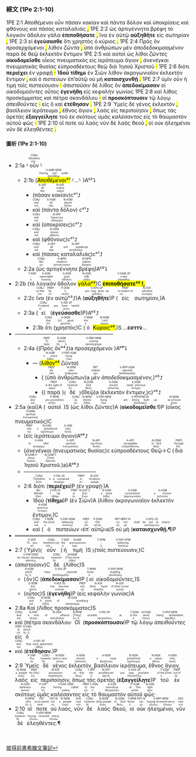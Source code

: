 ### 經文 (1Pe 2:1-10)

1PE 2:1 <span title="V-2AMP-NPM&#10;除去&#10;ἀποτίθημι"><em>Ἀποθέμενοι</em></span> <span title="CONJ&#10;所以&#10;οὖν">οὖν</span> <span title="A-ASF&#10;一切&#10;πᾶς">πᾶσαν</span> <span title="N-ASF&#10;恶毒&#10;κακία">κακίαν</span> <span title="CONJ&#10;以及&#10;καί">καὶ</span> <span title="A-ASM&#10;一切&#10;πᾶς">πάντα</span> <span title="N-ASM&#10;诡诈&#10;δόλος">δόλον</span> <span title="CONJ&#10;并&#10;καί">καὶ</span> <span title="A-APF&#10;虚伪&#10;ὑπόκρισις">ὑποκρίσεις</span> <span title="CONJ&#10;和&#10;καί">καὶ</span> <span title="N-APM&#10;嫉妒&#10;φθόνος">φθόνους</span> <span title="CONJ&#10;和&#10;καί">καὶ</span> <span title="A-APF&#10;一切&#10;πᾶς">πάσας</span> <span title="N-APF&#10;毁谤&#10;καταλαλιά">καταλαλιάς</span> <mark class="pm">,</mark> 1PE 2:2 <span title="ADV&#10;像&#10;ὡς">ὡς</span> <span title="A-NPN&#10;初生&#10;ἀρτιγέννητος">ἀρτιγέννητα</span> <span title="N-NPN&#10;婴孩&#10;βρέφος">βρέφη</span> <span title="T-ASN&#10;那&#10;ὁ">τὸ</span> <span title="A-ASN&#10;灵&#10;λογικός">λογικὸν</span> <span title="A-ASN&#10;纯净&#10;ἄδολος">ἄδολον</span> <span title="N-ASN&#10;奶&#10;γάλα">γάλα</span> <span title="V-AAM-2P&#10;爱慕&#10;ἐπιποθέω"><strong>ἐπιποθήσατε</strong></span> <mark class="pm">,</mark> <span title="CONJ&#10;好&#10;ἵνα">ἵνα</span> <span title="PREP&#10;藉着&#10;ἐν">ἐν</span> <span title="P-DSN&#10;它&#10;αὐτός">αὐτῷ</span> <span title="V-APS-2P&#10;长大&#10;αὐξάνω"><strong>αὐξηθῆτε</strong></span> <span title="PREP&#10;以至于&#10;εἰς">εἰς</span> <span title="N-ASF&#10;得救&#10;σωτηρία">σωτηρίαν</span> <mark class="pm">,</mark> 1PE 2:3 <span title="COND&#10;既然&#10;εἰ">εἰ</span> <span title="V-ADI-2P&#10;尝...滋味&#10;γεύομαι"><strong>ἐγεύσασθε</strong></span> <span title="CONJ&#10;因为&#10;ὅτι">ὅτι</span> <span title="A-NSM&#10;仁慈&#10;χρηστός">χρηστὸς</span> <span title="T-NSM&#10;&#10;ὁ">ὁ</span> <span title="N-NSM&#10;主&#10;κύριος">κύριος</span> <mark class="pm">.</mark> 1PE 2:4 <span title="PREP&#10;到...面前&#10;πρός">Πρὸς</span> <span title="R-ASM&#10;他&#10;ὅς">ὃν</span> <span title="V-PNP-NPM&#10;接近&#10;προσέρχομαι"><em>προσερχόμενοι</em></span> <mark class="pm">,</mark> <span title="N-ASM&#10;石&#10;λίθος">λίθον</span> <span title="V-PAP-ASM&#10;活&#10;ζάω"><em>ζῶντα</em></span> <mark class="pm">,</mark> <span title="PREP&#10;被&#10;ὑπό">ὑπὸ</span> <span title="N-GPM&#10;人&#10;ἄνθρωπος">ἀνθρώπων</span> <span title="PRT&#10;虽然&#10;μέν">μὲν</span> <span title="V-RPP-ASM&#10;弃绝&#10;ἀποδοκιμάζω"><em>ἀποδεδοκιμασμένον</em></span> <span title="PREP&#10;（被）&#10;παρά">παρὰ</span> <span title="CONJ&#10;却&#10;δέ">δὲ</span> <span title="N-DSM&#10;神&#10;θεός">θεῷ</span> <span title="A-ASM&#10;拣选&#10;ἐκλεκτός">ἐκλεκτὸν</span> <span title="A-ASM&#10;所珍贵的&#10;ἔντιμος">ἔντιμον</span> 1PE 2:5 <span title="CONJ&#10;也&#10;καί">καὶ</span> <span title="P-NPM&#10;你们&#10;αὐτός">αὐτοὶ</span> <span title="ADV&#10;像&#10;ὡς">ὡς</span> <span title="N-NPM&#10;石&#10;λίθος">λίθοι</span> <span title="V-PAP-NPM&#10;活&#10;ζάω"><em>ζῶντες</em></span> <span title="V-PPI-2P&#10;建造&#10;οἰκοδομέω"><strong>οἰκοδομεῖσθε</strong></span> <span title="N-NSM&#10;殿&#10;οἶκος">οἶκος</span> <span title="A-NSM&#10;属灵的&#10;πνευματικός">πνευματικὸς</span> <span title="PREP&#10;做&#10;εἰς">εἰς</span> <span title="N-ASN&#10;祭司&#10;ἱεράτευμα">ἱεράτευμα</span> <span title="A-ASN&#10;圣洁&#10;ἅγιος">ἅγιον</span> <mark class="pm">,</mark> <span title="V-AAN&#10;献上&#10;ἀναφέρω"><em>ἀνενέγκαι</em></span> <span title="A-APF&#10;属灵&#10;πνευματικός">πνευματικὰς</span> <span title="N-APF&#10;祭物&#10;θυσία">θυσίας</span> <span title="A-APF&#10;所悦纳的&#10;εὐπρόσδεκτος">εὐπροσδέκτους</span> <span title="N-DSM&#10;神&#10;θεός">θεῷ</span> <span title="PREP&#10;藉着&#10;διά">διὰ</span> <span title="N-GSM&#10;耶稣&#10;Ἰησοῦς">Ἰησοῦ</span> <span title="N-GSM&#10;基督&#10;Χριστός">Χριστοῦ</span> <mark class="pm">·</mark> 1PE 2:6 <span title="CONJ&#10;因为&#10;διότι">διότι</span> <span title="V-PAI-3S&#10;说&#10;περιέχω"><strong>περιέχει</strong></span> <span title="PREP&#10;上&#10;ἐν">ἐν</span> <span title="N-DSF&#10;经&#10;γραφή">γραφῇ</span> <mark class="pm">·</mark> <span title="V-2AMM-2S&#10;看&#10;ἰδού"><strong>Ἰδοὺ</strong></span> <span title="V-PAI-1S&#10;放&#10;τίθημι"><strong>τίθημι</strong></span> <span title="PREP&#10;在&#10;ἐν">ἐν</span> <span title="N-PRI&#10;锡安&#10;Σιών">Σιὼν</span> <span title="N-ASM&#10;石头&#10;λίθος">λίθον</span> <span title="A-ASM&#10;房角石&#10;ἀκρογωνιαῖος">ἀκρογωνιαῖον</span> <span title="A-ASM&#10;选&#10;ἐκλεκτός">ἐκλεκτὸν</span> <span title="A-ASM&#10;珍贵&#10;ἔντιμος">ἔντιμον</span> <mark class="pm">,</mark> <span title="CONJ&#10;而&#10;καί">καὶ</span> <span title="T-NSM&#10;（者）&#10;ὁ">ὁ</span> <span title="V-PAP-NSM&#10;信靠&#10;πιστεύω"><em>πιστεύων</em></span> <span title="PREP&#10;&#10;ἐπί">ἐπ’</span><span title="P-DSM&#10;他&#10;αὐτός">αὐτῷ</span> <span title="PRT-N&#10;不至于&#10;οὐ">οὐ</span> <span title="PRT-N&#10;&#10;μή">μὴ</span> <span title="V-APS-3S&#10;失望&#10;καταισχύνω"><strong>καταισχυνθῇ</strong></span> <mark class="pm">.</mark> 1PE 2:7 <span title="P-2DP&#10;你们&#10;σύ">ὑμῖν</span> <span title="CONJ&#10;所以&#10;οὖν">οὖν</span> <span title="T-NSF&#10;&#10;ὁ">ἡ</span> <span title="N-NSF&#10;宝贵&#10;τιμή">τιμὴ</span> <span title="T-DPM&#10;（者）&#10;ὁ">τοῖς</span> <span title="V-PAP-DPM&#10;信&#10;πιστεύω"><em>πιστεύουσιν</em></span> <mark class="pm">·</mark> <span title="V-PAP-DPM&#10;不信&#10;ἀπιστέω"><em>ἀπιστοῦσιν</em></span> <span title="CONJ&#10;可是&#10;δέ">δὲ</span> <span title="N-NSM&#10;石头&#10;λίθος">λίθος</span> <span title="R-ASM&#10;所...的&#10;ὅς">ὃν</span> <span title="V-AAI-3P&#10;丢弃&#10;ἀποδοκιμάζω"><strong>ἀπεδοκίμασαν</strong></span> <span title="T-NPM&#10;&#10;ὁ">οἱ</span> <span title="V-PAP-NPM&#10;匠人&#10;οἰκοδομέω"><em>οἰκοδομοῦντες</em></span> <span title="D-NSM&#10;这&#10;οὗτος">οὗτος</span> <span title="V-AOI-3S&#10;变成&#10;γίνομαι"><strong>ἐγενήθη</strong></span> <span title="PREP&#10;&#10;εἰς">εἰς</span> <span title="N-ASF&#10;头&#10;κεφαλή">κεφαλὴν</span> <span title="N-GSF&#10;房角&#10;γωνία">γωνίας</span> 1PE 2:8 <span title="CONJ&#10;又&#10;καί">καὶ</span> <span title="N-NSM&#10;石头&#10;λίθος">λίθος</span> <span title="N-GSN&#10;绊脚&#10;πρόσκομμα">προσκόμματος</span> <span title="CONJ&#10;和&#10;καί">καὶ</span> <span title="N-NSF&#10;磐石&#10;πέτρα">πέτρα</span> <span title="N-GSN&#10;使人跌倒的&#10;σκάνδαλον">σκανδάλου</span> <mark class="pm">·</mark> <span title="R-NPM&#10;他们&#10;ὅς">οἳ</span> <span title="V-PAI-3P&#10;绊倒&#10;προσκόπτω"><strong>προσκόπτουσιν</strong></span> <span title="T-DSM&#10;这&#10;ὁ">τῷ</span> <span title="N-DSM&#10;真道&#10;λόγος">λόγῳ</span> <span title="V-PAP-NPM&#10;不顺从&#10;ἀπειθέω"><em>ἀπειθοῦντες</em></span> <mark class="pm">·</mark> <span title="PREP&#10;&#10;εἰς">εἰς</span> <span title="R-ASN&#10;这&#10;ὅς">ὃ</span> <span title="CONJ&#10;也&#10;καί">καὶ</span> <span title="V-API-3P&#10;预定&#10;τίθημι"><strong>ἐτέθησαν</strong></span> <mark class="pm">.</mark> 1PE 2:9 <span title="P-2NP&#10;你们&#10;σύ">Ὑμεῖς</span> <span title="CONJ&#10;但&#10;δέ">δὲ</span> <span title="N-NSN&#10;族类&#10;γένος">γένος</span> <span title="A-NSN&#10;蒙拣选的&#10;ἐκλεκτός">ἐκλεκτόν</span> <mark class="pm">,</mark> <span title="A-NSN&#10;君尊的&#10;βασίλειος">βασίλειον</span> <span title="N-NSN&#10;祭司&#10;ἱεράτευμα">ἱεράτευμα</span> <mark class="pm">,</mark> <span title="N-NSN&#10;国度&#10;ἔθνος">ἔθνος</span> <span title="A-NSN&#10;圣洁&#10;ἅγιος">ἅγιον</span> <mark class="pm">,</mark> <span title="N-NSM&#10;子民&#10;λαός">λαὸς</span> <span title="PREP&#10;（做）&#10;εἰς">εἰς</span> <span title="N-ASF&#10;做上帝产业&#10;περιποίησις">περιποίησιν</span> <mark class="pm">,</mark> <span title="ADV&#10;为&#10;ὅπως">ὅπως</span> <span title="T-APF&#10;&#10;ὁ">τὰς</span> <span title="N-APF&#10;美德&#10;ἀρετή">ἀρετὰς</span> <span title="V-AAS-2P&#10;宣扬&#10;ἐξαγγέλλω"><strong>ἐξαγγείλητε</strong></span> <span title="T-GSM&#10;那&#10;ὁ">τοῦ</span> <span title="PREP&#10;出&#10;ἐκ">ἐκ</span> <span title="N-GSN&#10;黑暗&#10;σκότος">σκότους</span> <span title="P-2AP&#10;你们&#10;σύ">ὑμᾶς</span> <span title="V-AAP-GSM&#10;召&#10;καλέω"><em>καλέσαντος</em></span> <span title="PREP&#10;入&#10;εἰς">εἰς</span> <span title="T-ASN&#10;&#10;ὁ">τὸ</span> <span title="A-ASN&#10;奇妙&#10;θαυμαστός">θαυμαστὸν</span> <span title="P-GSM&#10;他&#10;αὐτός">αὐτοῦ</span> <span title="N-ASN&#10;光明&#10;φῶς">φῶς</span> <mark class="pm">·</mark> 1PE 2:10 <span title="R-NPM&#10;你们&#10;ὅς">οἵ</span> <span title="PRT&#10;从前&#10;ποτέ">ποτε</span> <span title="PRT-N&#10;不是&#10;οὐ">οὐ</span> <span title="N-NSM&#10;子民&#10;λαός">λαὸς</span> <span title="ADV&#10;现在&#10;νῦν">νῦν</span> <span title="CONJ&#10;却&#10;δέ">δὲ</span> <span title="N-NSM&#10;子民&#10;λαός">λαὸς</span> <span title="N-GSM&#10;神&#10;θεός">θεοῦ</span> <mark class="pm">,</mark> <span title="T-NPM&#10;&#10;ὁ">οἱ</span> <span title="PRT-N&#10;没有&#10;οὐ">οὐκ</span> <span title="V-RPP-NPM&#10;蒙怜恤&#10;ἐλεάω"><em>ἠλεημένοι</em></span> <span title="ADV&#10;现在&#10;νῦν">νῦν</span> <span title="CONJ&#10;却&#10;δέ">δὲ</span> <span title="V-APP-NPM&#10;蒙...怜恤&#10;ἐλεάω"><em>ἐλεηθέντες</em></span> <mark class="pm">.</mark> 

#### 圖析 (1Pe 2:1-10)
- 2:1a ⸉<RUBY><ruby><ruby>οὖν<rt>οὖν</rt></ruby><rt>therefore</rt></ruby><rt>CONJ</rt></RUBY>⸊
	- 2:1b {<RUBY><ruby><ruby><mark><em>Ἀποθέμενοι°¹</em></mark><rt>ἀποτίθημι</rt></ruby><rt>Having put aside</rt></ruby><rt>V-AMP-NPM</rt></RUBY> ⸉...⸊ }A°²⮧
		- (<RUBY><ruby><ruby>πᾶσαν<rt>πᾶς</rt></ruby><rt>all</rt></ruby><rt>A-ASF</rt></RUBY> <RUBY><ruby><ruby>κακίαν<rt>κακία</rt></ruby><rt>malice</rt></ruby><rt>N-ASF</rt></RUBY>)c°¹⮥
		- <RUBY><ruby><ruby>καὶ<rt>καί</rt></ruby><rt>and</rt></ruby><rt>CONJ</rt></RUBY> (<RUBY><ruby><ruby>πάντα<rt>πᾶς</rt></ruby><rt>all</rt></ruby><rt>A-ASM</rt></RUBY> <RUBY><ruby><ruby>δόλον<rt>δόλος</rt></ruby><rt>deceit</rt></ruby><rt>N-ASM</rt></RUBY>) c°¹⮥
		- <RUBY><ruby><ruby>καὶ<rt>καί</rt></ruby><rt>and</rt></ruby><rt>CONJ</rt></RUBY> (<RUBY><ruby><ruby>ὑποκρίσεις<rt>ὑπόκρισις</rt></ruby><rt>hypocrisy</rt></ruby><rt>N-APF</rt></RUBY>)c°¹⮥
		- <RUBY><ruby><ruby>καὶ<rt>καί</rt></ruby><rt>and</rt></ruby><rt>CONJ</rt></RUBY> (<RUBY><ruby><ruby>φθόνους<rt>φθόνος</rt></ruby><rt>envies</rt></ruby><rt>N-APM</rt></RUBY>)c°¹⮥
		- <RUBY><ruby><ruby>καὶ<rt>καί</rt></ruby><rt>and</rt></ruby><rt>CONJ</rt></RUBY> (<RUBY><ruby><ruby>πάσας<rt>πᾶς</rt></ruby><rt>all</rt></ruby><rt>A-APF</rt></RUBY> <RUBY><ruby><ruby>καταλαλιάς<rt>καταλαλιά</rt></ruby><rt>evil speakings</rt></ruby><rt>N-APF</rt></RUBY>)c°¹⮥
	- 2:2a (<RUBY><ruby><ruby>ὡς<rt>ὡς</rt></ruby><rt>like</rt></ruby><rt>CONJ</rt></RUBY> <RUBY><ruby><ruby>ἀρτιγέννητα<rt>ἀρτιγέννητος</rt></ruby><rt>newborn</rt></ruby><rt>A-NPN</rt></RUBY> <RUBY><ruby><ruby>βρέφη<rt>βρέφος</rt></ruby><rt>babies</rt></ruby><rt>N-NPN</rt></RUBY>)A°²⮧
- 2:2b (<RUBY><ruby><ruby>τὸ<rt>ὁ</rt></ruby><rt>-</rt></ruby><rt>T-ASN</rt></RUBY> <RUBY><ruby><ruby>λογικὸν<rt>λογικός</rt></ruby><rt>reasonable</rt></ruby><rt>A-ASN</rt></RUBY> <RUBY><ruby><ruby>ἄδολον<rt>ἄδολος</rt></ruby><rt>pure</rt></ruby><rt>A-ASN</rt></RUBY> <RUBY><ruby><ruby><mark>γάλα°³</mark><rt>γάλα</rt></ruby><rt>milk</rt></ruby><rt>N-ASN</rt></RUBY>)C <RUBY><ruby><ruby><mark><strong>ἐπιποθήσατε°² !,</strong></mark><rt>ἐπιποθέω</rt></ruby><rt>crave</rt></ruby><rt>V-AAM-2P</rt></RUBY> 
	- 2:2c <RUBY><ruby><ruby>ἵνα<rt>ἵνα</rt></ruby><rt>so that</rt></ruby><rt>CONJ</rt></RUBY> (<RUBY><ruby><ruby>ἐν<rt>ἐν</rt></ruby><rt>by</rt></ruby><rt>PREP</rt></RUBY> <RUBY><ruby><ruby>αὐτῷ°³⮥<rt>αὐτός</rt></ruby><rt>it</rt></ruby><rt>P-DSN</rt></RUBY>)A (<RUBY><ruby><ruby><strong>αὐξηθῆτε</strong><rt>αὐξάνω</rt></ruby><rt>you may grow up</rt></ruby><rt>V-APS-2P</rt></RUBY>)P (<RUBY><ruby><ruby>εἰς<rt>εἰς</rt></ruby><rt>in respect to</rt></ruby><rt>PREP</rt></RUBY> <RUBY><ruby><ruby>σωτηρίαν,<rt>σωτηρία</rt></ruby><rt>salvation</rt></ruby><rt>N-ASF</rt></RUBY>)A
	- 2:3a {<RUBY><ruby><ruby>εἰ<rt>εἰ</rt></ruby><rt>if indeed</rt></ruby><rt>CONJ</rt></RUBY> (<RUBY><ruby><ruby><strong>ἐγεύσασθε</strong><rt>γεύω</rt></ruby><rt>you have tasted</rt></ruby><rt>V-ADI-2P</rt></RUBY>)P}A°²⮥
		- 2:3b <RUBY><ruby><ruby>ὅτι<rt>ὅτι</rt></ruby><rt>that</rt></ruby><rt>CONJ</rt></RUBY> (<RUBY><ruby><ruby>χρηστὸς<rt>χρηστός</rt></ruby><rt>[is] good</rt></ruby><rt>A-NSM</rt></RUBY>)C (<RUBY><ruby><ruby>ὁ<rt>ὁ</rt></ruby><rt>the</rt></ruby><rt>T-NSM</rt></RUBY> <RUBY><ruby><ruby><mark>Κύριος°⁴.</mark><rt>κύριος</rt></ruby><rt>Lord</rt></ruby><rt>N-NSM</rt></RUBY>)S ...**ἐσττ́ν**...
- ———————————————————
	- 2:4a {(<RUBY><ruby><ruby>Πρὸς<rt>πρός</rt></ruby><rt>To</rt></ruby><rt>PREP</rt></RUBY> <RUBY><ruby><ruby>ὃν°⁴⮥<rt>ὅς, ἥ</rt></ruby><rt>whom</rt></ruby><rt>R-ASM</rt></RUBY>)a <RUBY><ruby><ruby><em>προσερχόμενοι</em><rt>προσέρχομαι</rt></ruby><rt>coming</rt></ruby><rt>V-PNP-NPM</rt></RUBY> }A°⁶⮧
		- — (<RUBY><ruby><ruby><mark>λίθον°⁵</mark><rt>λίθος</rt></ruby><rt>a stone</rt></ruby><rt>N-ASM</rt></RUBY> <RUBY><ruby><ruby><em>ζῶντα</em><rt>ζάω</rt></ruby><rt>living</rt></ruby><rt>V-PAP-ASM</rt></RUBY>) 
			- { (<RUBY><ruby><ruby>ὑπὸ<rt>ὑπό</rt></ruby><rt>by</rt></ruby><rt>PREP</rt></RUBY> <RUBY><ruby><ruby>ἀνθρώπων<rt>ἄνθρωπος</rt></ruby><rt>men</rt></ruby><rt>N-GPM</rt></RUBY>)a <RUBY><ruby><ruby>μὲν<rt>μέν</rt></ruby><rt>indeed</rt></ruby><rt>PRT</rt></RUBY> <RUBY><ruby><ruby><em>ἀποδεδοκιμασμένον,</em><rt>ἀποδοκιμάζω</rt></ruby><rt>rejected</rt></ruby><rt>V-RPP-ASM</rt></RUBY>}°⁵⮥
			- {(<RUBY><ruby><ruby>παρὰ<rt>παρά</rt></ruby><rt>in the sight of</rt></ruby><rt>PREP</rt></RUBY>)⦇ <RUBY><ruby><ruby>δὲ<rt>δέ</rt></ruby><rt>however</rt></ruby><rt>CONJ</rt></RUBY> ⦈(<RUBY><ruby><ruby>Θεῷ<rt>θεός</rt></ruby><rt>God</rt></ruby><rt>N-DSM</rt></RUBY>)a (<RUBY><ruby><ruby>ἐκλεκτὸν<rt>ἐκλεκτός</rt></ruby><rt>chosen</rt></ruby><rt>A-ASM</rt></RUBY> <RUBY><ruby><ruby>ἔντιμον,<rt>ἔντιμος</rt></ruby><rt>[and] precious</rt></ruby><rt>A-ASM</rt></RUBY>)c}°⁵⮥
- 2:5a (<RUBY><ruby><ruby>καὶ<rt>καί</rt></ruby><rt>also</rt></ruby><rt>CONJ</rt></RUBY>)A (<RUBY><ruby><ruby>αὐτοὶ<rt>αὐτός</rt></ruby><rt>you yourselves</rt></ruby><rt>P-NPM</rt></RUBY>)S (<RUBY><ruby><ruby>ὡς<rt>ὡς</rt></ruby><rt>as</rt></ruby><rt>CONJ</rt></RUBY> <RUBY><ruby><ruby>λίθοι<rt>λίθος</rt></ruby><rt>stones</rt></ruby><rt>N-NPM</rt></RUBY> <RUBY><ruby><ruby><em>ζῶντες</em><rt>ζάω</rt></ruby><rt>living</rt></ruby><rt>V-PAP-NPM</rt></RUBY>)A (<RUBY><ruby><ruby><strong>οἰκοδομεῖσθε !</strong><rt>οἰκοδομέω</rt></ruby><rt>are being built up</rt></ruby><rt>V-PPI⁞PPM-2P</rt></RUBY>)P (<RUBY><ruby><ruby>οἶκος<rt>οἶκος</rt></ruby><rt>as a house</rt></ruby><rt>N-NSM</rt></RUBY> <RUBY><ruby><ruby>πνευματικὸς<rt>πνευματικός</rt></ruby><rt>spiritual</rt></ruby><rt>A-NSM</rt></RUBY>)C 
	- (<RUBY><ruby><ruby>εἰς<rt>εἰς</rt></ruby><rt>into</rt></ruby><rt>PREP</rt></RUBY> <RUBY><ruby><ruby>ἱεράτευμα<rt>ἱεράτευμα</rt></ruby><rt>a priesthood</rt></ruby><rt>N-ASN</rt></RUBY> <RUBY><ruby><ruby>ἅγιον<rt>ἅγιος</rt></ruby><rt>holy</rt></ruby><rt>A-ASN</rt></RUBY>)A°⁶⮥
	- {<RUBY><ruby><ruby><em>ἀνενέγκαι</em><rt>ἀναφέρω</rt></ruby><rt>to offer</rt></ruby><rt>V-AAN</rt></RUBY> (<RUBY><ruby><ruby>πνευματικὰς<rt>πνευματικός</rt></ruby><rt>spiritual</rt></ruby><rt>A-APF</rt></RUBY> <RUBY><ruby><ruby>θυσίας<rt>θυσία</rt></ruby><rt>sacrifices</rt></ruby><rt>N-APF</rt></RUBY>)c <RUBY><ruby><ruby>εὐπροσδέκτους<rt>εὐπρόσδεκτος</rt></ruby><rt>acceptable</rt></ruby><rt>A-APF</rt></RUBY> <RUBY><ruby><ruby>Θεῷ<rt>θεός</rt></ruby><rt>to God</rt></ruby><rt>N-DSM</rt></RUBY>＋C (<RUBY><ruby><ruby>διὰ<rt>διά</rt></ruby><rt>through</rt></ruby><rt>PREP</rt></RUBY> <RUBY><ruby><ruby>Ἰησοῦ<rt>Ἰησοῦς</rt></ruby><rt>Jesus</rt></ruby><rt>N-GSM-P</rt></RUBY> <RUBY><ruby><ruby>Χριστοῦ.<rt>Χριστός</rt></ruby><rt>Christ</rt></ruby><rt>N-GSM-T</rt></RUBY>)a}A°⁶⮥ 
	- ——————————————
	- 2:6 <RUBY><ruby><ruby>διότι<rt>διότι</rt></ruby><rt>Therefore</rt></ruby><rt>CONJ</rt></RUBY> (<RUBY><ruby><ruby><strong>περιέχει</strong><rt>περιέχω</rt></ruby><rt>it is contained</rt></ruby><rt>V-PAI-3S</rt></RUBY>)P (<RUBY><ruby><ruby>ἐν<rt>ἐν</rt></ruby><rt>in</rt></ruby><rt>PREP</rt></RUBY> <RUBY><ruby><ruby>γραφῇ·<rt>γραφή</rt></ruby><rt>Scripture</rt></ruby><rt>N-DSF</rt></RUBY>)A
		- <RUBY><ruby><ruby>Ἰδοὺ<rt>ἰδού</rt></ruby><rt>Behold</rt></ruby><rt>INJ</rt></RUBY> (<RUBY><ruby><ruby><strong>τίθημι</strong><rt>τίθημι</rt></ruby><rt>I lay</rt></ruby><rt>V-PAI-1S</rt></RUBY>)P (<RUBY><ruby><ruby>ἐν<rt>ἐν</rt></ruby><rt>in</rt></ruby><rt>PREP</rt></RUBY> <RUBY><ruby><ruby>Σιὼν<rt>Σιών</rt></ruby><rt>Zion</rt></ruby><rt>N-DSF-L</rt></RUBY>)A (<RUBY><ruby><ruby>λίθον<rt>λίθος</rt></ruby><rt>a stone</rt></ruby><rt>N-ASM</rt></RUBY> <RUBY><ruby><ruby>ἀκρογωνιαῖον<rt>ἀκρογωνιαῖος</rt></ruby><rt>cornerstone</rt></ruby><rt>A-ASM</rt></RUBY> <RUBY><ruby><ruby>ἐκλεκτὸν<rt>ἐκλεκτός</rt></ruby><rt>a chosen</rt></ruby><rt>A-ASM</rt></RUBY> <RUBY><ruby><ruby>ἔντιμον,<rt>ἔντιμος</rt></ruby><rt>precious</rt></ruby><rt>A-ASM</rt></RUBY>)C
		- <RUBY><ruby><ruby>καὶ<rt>καί</rt></ruby><rt>and</rt></ruby><rt>CONJ</rt></RUBY> (<RUBY><ruby><ruby>ὁ<rt>ὁ</rt></ruby><rt>the [one]</rt></ruby><rt>T-NSM</rt></RUBY> <RUBY><ruby><ruby><em>πιστεύων</em><rt>πιστεύω</rt></ruby><rt>believing</rt></ruby><rt>V-PAP-NSM</rt></RUBY> ‹<RUBY><ruby><ruby>ἐπ᾽<rt>ἐπί</rt></ruby><rt>on</rt></ruby><rt>PREP</rt></RUBY> <RUBY><ruby><ruby>αὐτῷ<rt>αὐτός</rt></ruby><rt>Him</rt></ruby><rt>P-DSM</rt></RUBY>›a)S <RUBY><ruby><ruby>οὐ<rt>οὐ</rt></ruby><rt>no</rt></ruby><rt>PRT-N</rt></RUBY> <RUBY><ruby><ruby>μὴ<rt>μή</rt></ruby><rt>not</rt></ruby><rt>PRT-N</rt></RUBY> (<RUBY><ruby><ruby><strong>καταισχυνθῇ.¶</strong><rt>καταισχύνω</rt></ruby><rt>shall be put to shame</rt></ruby><rt>V-APS-3S</rt></RUBY>)P
- ═════════════════════
- 2:7 (<RUBY><ruby><ruby>Ὑμῖν<rt>σύ</rt></ruby><rt>To you</rt></ruby><rt>P-2DP</rt></RUBY>)⦇ <RUBY><ruby><ruby>οὖν<rt>οὖν</rt></ruby><rt>therefore [is]</rt></ruby><rt>CONJ</rt></RUBY> (<RUBY><ruby><ruby>ἡ<rt>ὁ</rt></ruby><rt>the</rt></ruby><rt>T-NSF</rt></RUBY> <RUBY><ruby><ruby>τιμὴ<rt>τιμή</rt></ruby><rt>preciousness</rt></ruby><rt>N-NSF</rt></RUBY>)S ⦈(<RUBY><ruby><ruby>τοῖς<rt>ὁ</rt></ruby><rt>-</rt></ruby><rt>T-DPM</rt></RUBY> <RUBY><ruby><ruby><em>πιστεύουσιν,</em><rt>πιστεύω</rt></ruby><rt>believing</rt></ruby><rt>V-PAP-DPM</rt></RUBY>)C 
- (<RUBY><ruby><ruby><em>ἀπιστοῦσιν</em><rt>ἀπιστέω</rt></ruby><rt>[to those] disobeying</rt></ruby><rt>V-PAP-DPM</rt></RUBY>)C <RUBY><ruby><ruby>δὲ<rt>δέ</rt></ruby><rt>however</rt></ruby><rt>CONJ</rt></RUBY> (<RUBY><ruby><ruby>Λίθος<rt>λίθος</rt></ruby><rt>[The] stone</rt></ruby><rt>N-NSM</rt></RUBY>)S 
	- (<RUBY><ruby><ruby>ὃν<rt>ὅς, ἥ</rt></ruby><rt>which</rt></ruby><rt>R-ASM</rt></RUBY>)C (<RUBY><ruby><ruby><strong>ἀπεδοκίμασαν</strong><rt>ἀποδοκιμάζω</rt></ruby><rt>have rejected</rt></ruby><rt>V-AAI-3P</rt></RUBY>)P (<RUBY><ruby><ruby>οἱ<rt>ὁ</rt></ruby><rt>those</rt></ruby><rt>T-NPM</rt></RUBY> <RUBY><ruby><ruby><em>οἰκοδομοῦντες,</em><rt>οἰκοδομέω</rt></ruby><rt>building</rt></ruby><rt>V-PAP-NPM</rt></RUBY>)S 
	- (<RUBY><ruby><ruby>οὗτος<rt>οὗτος</rt></ruby><rt>this</rt></ruby><rt>D-NSM</rt></RUBY>)S (<RUBY><ruby><ruby><strong>ἐγενήθη</strong><rt>γίνομαι</rt></ruby><rt>has become</rt></ruby><rt>V-AOI-3S</rt></RUBY>)P (<RUBY><ruby><ruby>εἰς<rt>εἰς</rt></ruby><rt>into</rt></ruby><rt>PREP</rt></RUBY> <RUBY><ruby><ruby>κεφαλὴν<rt>κεφαλή</rt></ruby><rt>[the] head</rt></ruby><rt>N-ASF</rt></RUBY> <RUBY><ruby><ruby>γωνίας<rt>γωνία</rt></ruby><rt>of [the] corner</rt></ruby><rt>N-GSF</rt></RUBY>)A
- 2:8a <RUBY><ruby><ruby>Καὶ<rt>καί</rt></ruby><rt>and</rt></ruby><rt>CONJ</rt></RUBY> (<RUBY><ruby><ruby>Λίθος<rt>λίθος</rt></ruby><rt>A stone</rt></ruby><rt>N-NSM</rt></RUBY> <RUBY><ruby><ruby>προσκόμματος<rt>πρόσκομμα</rt></ruby><rt>of stumbling</rt></ruby><rt>N-GSN</rt></RUBY>)S
- <RUBY><ruby><ruby>καὶ<rt>καί</rt></ruby><rt>and</rt></ruby><rt>CONJ</rt></RUBY> (<RUBY><ruby><ruby>πέτρα<rt>πέτρα</rt></ruby><rt>a rock</rt></ruby><rt>N-NSF</rt></RUBY> <RUBY><ruby><ruby>σκανδάλου·<rt>σκάνδαλον</rt></ruby><rt>of offense</rt></ruby><rt>N-GSN</rt></RUBY> <RUBY><ruby><ruby>Οἳ<rt>ὅς, ἥ</rt></ruby><rt>[They]</rt></ruby><rt>R-NPM</rt></RUBY> (<RUBY><ruby><ruby><strong>προσκόπτουσιν</strong><rt>προσκόπτω</rt></ruby><rt>stumble at</rt></ruby><rt>V-PAI-3P</rt></RUBY>)P <RUBY><ruby><ruby>τῷ<rt>ὁ</rt></ruby><rt>to the</rt></ruby><rt>T-DSM</rt></RUBY> <RUBY><ruby><ruby>λόγῳ<rt>λόγος</rt></ruby><rt>word</rt></ruby><rt>N-DSM</rt></RUBY> <RUBY><ruby><ruby><em>ἀπειθοῦντες</em><rt>ἀπειθέω</rt></ruby><rt>being disobedient</rt></ruby><rt>V-PAP-NPM</rt></RUBY> <RUBY><ruby><ruby>εἰς<rt>εἰς</rt></ruby><rt>to</rt></ruby><rt>PREP</rt></RUBY> <RUBY><ruby><ruby>ὃ<rt>ὅς, ἥ</rt></ruby><rt>which</rt></ruby><rt>R-ASN</rt></RUBY> 
- <RUBY><ruby><ruby>καὶ<rt>καί</rt></ruby><rt>also</rt></ruby><rt>CONJ</rt></RUBY> (<RUBY><ruby><ruby><strong>ἐτέθησαν.</strong><rt>τίθημι</rt></ruby><rt>they were appointed</rt></ruby><rt>V-API-3P</rt></RUBY>)P 
- 2:9 <RUBY><ruby><ruby>Ὑμεῖς<rt>σύ</rt></ruby><rt>You</rt></ruby><rt>P-2NP</rt></RUBY> <RUBY><ruby><ruby>δὲ<rt>δέ</rt></ruby><rt>however</rt></ruby><rt>CONJ</rt></RUBY> <RUBY><ruby><ruby>γένος<rt>γένος</rt></ruby><rt>[are] a race</rt></ruby><rt>N-NSN</rt></RUBY> <RUBY><ruby><ruby>ἐκλεκτόν,<rt>ἐκλεκτός</rt></ruby><rt>chosen</rt></ruby><rt>A-NSN</rt></RUBY> <RUBY><ruby><ruby>βασίλειον<rt>βασίλειος</rt></ruby><rt>a royal</rt></ruby><rt>A-NSN</rt></RUBY> <RUBY><ruby><ruby>ἱεράτευμα,<rt>ἱεράτευμα</rt></ruby><rt>priesthood</rt></ruby><rt>N-NSN</rt></RUBY> <RUBY><ruby><ruby>ἔθνος<rt>ἔθνος</rt></ruby><rt>a nation</rt></ruby><rt>N-NSN</rt></RUBY> <RUBY><ruby><ruby>ἅγιον,<rt>ἅγιος</rt></ruby><rt>holy</rt></ruby><rt>A-NSN</rt></RUBY> <RUBY><ruby><ruby>λαὸς<rt>λαός</rt></ruby><rt>a people</rt></ruby><rt>N-NSM</rt></RUBY> <RUBY><ruby><ruby>εἰς<rt>εἰς</rt></ruby><rt>for [His]</rt></ruby><rt>PREP</rt></RUBY> <RUBY><ruby><ruby>περιποίησιν,<rt>περιποίησις</rt></ruby><rt>possession</rt></ruby><rt>N-ASF</rt></RUBY> <RUBY><ruby><ruby>ὅπως<rt>ὅπως</rt></ruby><rt>so that</rt></ruby><rt>CONJ</rt></RUBY> <RUBY><ruby><ruby>τὰς<rt>ὁ</rt></ruby><rt>the</rt></ruby><rt>T-APF</rt></RUBY> <RUBY><ruby><ruby>ἀρετὰς<rt>ἀρετή</rt></ruby><rt>excellencies</rt></ruby><rt>N-APF</rt></RUBY> (<RUBY><ruby><ruby><strong>ἐξαγγείλητε</strong><rt>ἐξαγγέλλω</rt></ruby><rt>you may proclaim</rt></ruby><rt>V-AAS-2P</rt></RUBY>)P <RUBY><ruby><ruby>τοῦ<rt>ὁ</rt></ruby><rt>of the [One]</rt></ruby><rt>T-GSM</rt></RUBY> <RUBY><ruby><ruby>ἐκ<rt>ἐκ</rt></ruby><rt>out of</rt></ruby><rt>PREP</rt></RUBY> <RUBY><ruby><ruby>σκότους<rt>σκότος</rt></ruby><rt>darkness</rt></ruby><rt>N-GSN</rt></RUBY> <RUBY><ruby><ruby>ὑμᾶς<rt>σύ</rt></ruby><rt>you</rt></ruby><rt>P-2AP</rt></RUBY> <RUBY><ruby><ruby><em>καλέσαντος</em><rt>καλέω</rt></ruby><rt>having called</rt></ruby><rt>V-AAP-GSM</rt></RUBY> <RUBY><ruby><ruby>εἰς<rt>εἰς</rt></ruby><rt>to</rt></ruby><rt>PREP</rt></RUBY> <RUBY><ruby><ruby>τὸ<rt>ὁ</rt></ruby><rt>the</rt></ruby><rt>T-ASN</rt></RUBY> <RUBY><ruby><ruby>θαυμαστὸν<rt>θαυμαστός</rt></ruby><rt>marvelous</rt></ruby><rt>A-ASN</rt></RUBY> <RUBY><ruby><ruby>αὐτοῦ<rt>αὐτός</rt></ruby><rt>of Him</rt></ruby><rt>P-GSM</rt></RUBY> <RUBY><ruby><ruby>φῶς·<rt>φῶς</rt></ruby><rt>light</rt></ruby><rt>N-ASN</rt></RUBY> 
- 2:10 <RUBY><ruby><ruby>οἵ<rt>ὅς, ἥ</rt></ruby><rt>who</rt></ruby><rt>R-NPM</rt></RUBY> <RUBY><ruby><ruby>ποτε<rt>ποτέ</rt></ruby><rt>once [were]</rt></ruby><rt>PRT</rt></RUBY> <RUBY><ruby><ruby>οὐ<rt>οὐ</rt></ruby><rt>not</rt></ruby><rt>PRT-N</rt></RUBY> <RUBY><ruby><ruby>λαὸς,<rt>λαός</rt></ruby><rt>a people</rt></ruby><rt>N-NSM</rt></RUBY> <RUBY><ruby><ruby>νῦν<rt>νῦν</rt></ruby><rt>now</rt></ruby><rt>ADV</rt></RUBY> <RUBY><ruby><ruby>δὲ<rt>δέ</rt></ruby><rt>however</rt></ruby><rt>CONJ</rt></RUBY> <RUBY><ruby><ruby>λαὸς<rt>λαός</rt></ruby><rt>[the] people</rt></ruby><rt>N-NSM</rt></RUBY> <RUBY><ruby><ruby>Θεοῦ,<rt>θεός</rt></ruby><rt>of God</rt></ruby><rt>N-GSM</rt></RUBY> <RUBY><ruby><ruby>οἱ<rt>ὁ</rt></ruby><rt>those</rt></ruby><rt>T-NPM</rt></RUBY> <RUBY><ruby><ruby>οὐκ<rt>οὐ</rt></ruby><rt>not</rt></ruby><rt>PRT-N</rt></RUBY> <RUBY><ruby><ruby><em>ἠλεημένοι,</em><rt>ἐλεέω, ἐλεάω</rt></ruby><rt>having received mercy</rt></ruby><rt>V-RPP-NPM</rt></RUBY> <RUBY><ruby><ruby>νῦν<rt>νῦν</rt></ruby><rt>now</rt></ruby><rt>ADV</rt></RUBY> <RUBY><ruby><ruby>δὲ<rt>δέ</rt></ruby><rt>however</rt></ruby><rt>CONJ</rt></RUBY> <RUBY><ruby><ruby><em>ἐλεηθέντες.¶</em><rt>ἐλεέω, ἐλεάω</rt></ruby><rt>having received mercy</rt></ruby><rt>V-APP-NPM</rt></RUBY></br></br></br> 

[彼得前書希臘文筆記↵](1Peter-Notes.md)